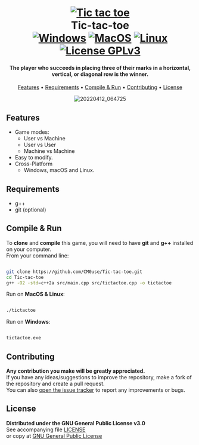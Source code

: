 <!--
*** If you like this README,
*** it is available as a template in my repositories,
*** here is the link:
*** https://github.com/CM0use/README-TEMPLATE
-->

<h1 align="center">
  <a href="https://en.wikipedia.org/wiki/File:Tic_tac_toe.svg"><img src="https://upload.wikimedia.org/wikipedia/commons/3/32/Tic_tac_toe.svg" alt="Tic tac toe"></a>
  <br>Tic-tac-toe<br>
  <a href="https://shields.io/"><img src="https://img.shields.io/badge/Windows-0078d7?style=for-the-badge&logo=windows&logoColor=ffffff" alt="Windows"></a>
  <a href="https://shields.io/"><img src="https://img.shields.io/badge/mac%20OS-313131?style=for-the-badge&logo=macos&logoColor=d7d7d7" alt="MacOS"></a>
  <a href="https://shields.io/"><img src="https://img.shields.io/badge/Linux-ffffff?style=for-the-badge&logo=linux&logoColor=000000" alt="Linux"></a>
  <br>
  <a href="https://github.com/CM0use/Tic-tac-toe/blob/main/LICENSE">
    <img src="https://img.shields.io/badge/License-GPLv3-4a6484?style=for-the-badge" alt="License GPLv3">
  </a>
</h1>

<h4 align="center">The player who succeeds in placing three of their marks in a horizontal, vertical, or diagonal row is the winner.</h4>

<p align="center">
  <a href="#features">Features</a> •
  <a href="#requirements">Requirements</a> •
  <a href="#compile--run">Compile & Run</a> •
  <a href="#contributing">Contributing</a> •
  <a href="#license">License</a>
</p>

<div align="center">

![20220412_064725](https://user-images.githubusercontent.com/102839710/163684326-e58c52a0-b154-4d21-9bb8-3e2caed2d494.gif)

</div>

## Features
* Game modes:
  - User vs Machine
  - User vs User
  - Machine vs Machine
* Easy to modify.
* Cross-Platform
  - Windows, macOS and Linux.

## Requirements
* g++
* git (optional)

## Compile & Run
To **clone** and **compile** this game, you will need to have **git** and **g++** installed on your computer.<br>
From your command line:

```bash

git clone https://github.com/CM0use/Tic-tac-toe.git
cd Tic-tac-toe
g++ -O2 -std=c++2a src/main.cpp src/tictactoe.cpp -o tictactoe

```

Run on **MacOS & Linux**:

```bash

./tictactoe

```

Run on **Windows**:

```cmd

tictactoe.exe

```

## Contributing

**Any contribution you make will be greatly appreciated.**<br>
If you have any ideas/suggestions to improve the repository, make a fork of the repository and create a pull request.<br>
You can also <a href="https://github.com/CM0use/Tic-tac-toe/issues">open the issue tracker</a> to report any improvements or bugs.<br>

## License

**Distributed under the GNU General Public License v3.0**<br>
See accompanying file <a href="https://github.com/CM0use/Tic-tac-toe/blob/main/LICENSE">LICENSE</a><br>
or copy at <a href="https://www.gnu.org/licenses/gpl-3.0.txt">GNU General Public License</a>
